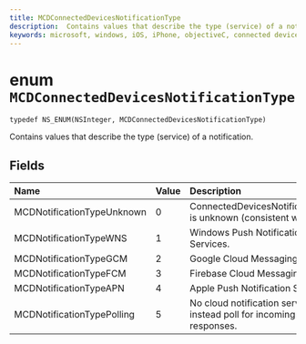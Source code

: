 ```yaml
---
title: MCDConnectedDevicesNotificationType
description:  Contains values that describe the type (service) of a notification.
keywords: microsoft, windows, iOS, iPhone, objectiveC, connected devices, Project Rome
---
```


# enum `MCDConnectedDevicesNotificationType`

```
typedef NS_ENUM(NSInteger, MCDConnectedDevicesNotificationType)
```  
Contains values that describe the type (service) of a notification.

## Fields

| Name                              |   Value     | Description |
|:----------------------------------|:------|:-------------------------------|
| MCDNotificationTypeUnknown | 0 | ConnectedDevicesNotificationType is unknown (consistent with core). |
| MCDNotificationTypeWNS | 1 | Windows Push Notification Services. |
| MCDNotificationTypeGCM | 2 | Google Cloud Messaging. |
| MCDNotificationTypeFCM | 3 | Firebase Cloud Messaging.|
| MCDNotificationTypeAPN | 4 | Apple Push Notification Service. |
| MCDNotificationTypePolling | 5 | No cloud notification service; instead poll for incoming responses. |

